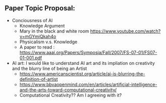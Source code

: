 ## Paper Topic Proposal:
- Conciousness of AI
  - Knowledge Argument
  - Mary in the black and white room https://www.youtube.com/watch?v=mGYmiQkah4o
  - Physicalism v.s. Knowledge 
  - A paper to read : https://www.aaai.org/Papers/Symposia/Fall/2007/FS-07-01/FS07-01-001.pdf
- AI art: I would like to understand AI art and its impliation on creativity and the blurry line of being an Artist
  - https://www.americanscientist.org/article/ai-is-blurring-the-definition-of-artist
  - https://www.bbvaopenmind.com/en/articles/artificial-intelligence-and-the-arts-toward-computational-creativity/
  - Computational Creativity?? Am I agreeing with it?
